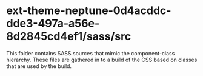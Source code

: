 # ext-theme-neptune-0d4acddc-dde3-497a-a56e-8d2845cd4ef1/sass/src

This folder contains SASS sources that mimic the component-class hierarchy. These files
are gathered in to a build of the CSS based on classes that are used by the build.

